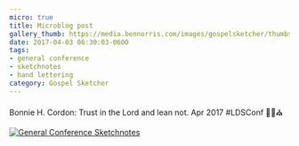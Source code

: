```yaml
---
micro: true
title: Microblog post
gallery_thumb: https://media.bennorris.com/images/gospelsketcher/thumbs/apr-17-0-cordon-01.jpg
date: 2017-04-03 06:30:03-0600
tags:
- general conference
- sketchnotes
- hand lettering
category: Gospel Sketcher
---
```


Bonnie H. Cordon: Trust in the Lord and lean not. Apr 2017 #LDSConf ✍🏼⛪️

[![General Conference Sketchnotes](https://media.bennorris.com/images/gospelsketcher/general-conference/apr-2017/apr-17-0-cordon-01.jpg)](https://media.bennorris.com/images/gospelsketcher/general-conference/apr-2017/apr-17-0-cordon-01.jpg)
